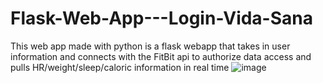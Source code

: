 # Flask-Web-App---Login-Vida-Sana

This web app made with python is a flask webapp that takes in user information and connects with the FitBit api to authorize data access and pulls HR/weight/sleep/caloric information in real time
![image](https://user-images.githubusercontent.com/108048017/212778382-73d474b0-6815-40ac-8083-bcd6a56868d0.png)
